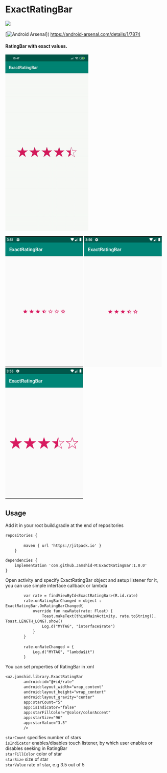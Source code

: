 # ExactRatingBar
[![](https://jitpack.io/v/Jamshid-M/ExactRatingBar.svg)](https://jitpack.io/#Jamshid-M/ExactRatingBar)

[![Android Arsenal]( https://img.shields.io/badge/Android%20Arsenal-ExactRatingBar-green.svg?style=flat )]( https://android-arsenal.com/details/1/7874 

#### RatingBar with exact values. </br>
<img src="https://github.com/Jamshid-M/ExactRatingBar/blob/master/sources/example.gif" height="550">

<img src="https://github.com/Jamshid-M/ExactRatingBar/blob/master/sources/7_stars.png" height="408" width="243"> <img src="https://github.com/Jamshid-M/ExactRatingBar/blob/master/sources/size_32.png" height="408" width="243"> <img src="https://github.com/Jamshid-M/ExactRatingBar/blob/master/sources/size_96.png" height="408" width="243">
## Usage

Add it in your root build.gradle at the end of repositories
```
repositories {

        maven { url 'https://jitpack.io' }
    }
```

```
dependencies {
	implementation 'com.github.Jamshid-M:ExactRatingBar:1.0.0'
}
```

Open activity and specify ExactRatingBar object and setup listener for it, you can use simple interface callback or lambda

```
        var rate = findViewById<ExactRatingBar>(R.id.rate)
        rate.onRatingBarChanged = object : ExactRatingBar.OnRatingBarChanged{
            override fun newRate(rate: Float) {
                Toast.makeText(this@MainActivity, rate.toString(), Toast.LENGTH_LONG).show()
                Log.d("MYTAG", "interface$rate")
            }
        }

        rate.onRateChanged = {
            Log.d("MYTAG", "lambda$it")
        }
```


You can set properties of RatingBar in xml
```
<uz.jamshid.library.ExactRatingBar
        android:id="@+id/rate"
        android:layout_width="wrap_content"
        android:layout_height="wrap_content"
        android:layout_gravity="center"
        app:starCount="5"
        app:isIndicator="false"
        app:starFillColor="@color/colorAccent"
        app:starSize="96"
        app:starValue="3.5"
        />
```

```starCount``` specifies number of stars </br>
```isIndicator``` enables/disables touch listener, by which user enables or disables seeking in RatingBar</br>
```starFillColor``` color of star</br>
```starSize``` size of star</br>
```starValue``` rate of star, e.g 3.5 out of 5</br>
